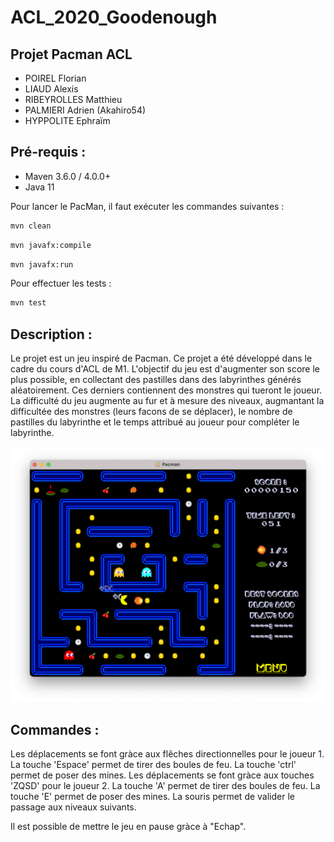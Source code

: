 # ACL_2020_Goodenough
## Projet Pacman ACL 
* POIREL Florian
* LIAUD Alexis
* RIBEYROLLES Matthieu
* PALMIERI Adrien (Akahiro54)
* HYPPOLITE Ephraïm

## Pré-requis : 
* Maven 3.6.0 / 4.0.0+
* Java 11

Pour lancer le PacMan, il faut exécuter les commandes suivantes :

```bash
mvn clean
```

```bash
mvn javafx:compile
```

```bash
mvn javafx:run
```

Pour effectuer les tests : 

```bash
mvn test
```

## Description :
Le projet est un jeu inspiré de Pacman. Ce projet a été développé dans le cadre du cours d'ACL de M1. 
L'objectif du jeu est d'augmenter son score le plus possible, en collectant des pastilles dans des labyrinthes générés aléatoirement. Ces derniers contiennent des monstres qui tueront le joueur. La difficulté du jeu augmente au fur et à mesure des niveaux, augmantant la difficultée des monstres (leurs facons de se déplacer), le nombre de pastilles du labyrinthe et le temps attribué au joueur pour compléter le labyrinthe.

![Image illustration](https://github.com/liaud1u/ACL_2020_Goodenough/blob/Sprint3/pacman_view.png?raw=true)

## Commandes :
Les déplacements se font gràce aux flêches directionnelles pour le joueur 1. La touche 'Espace' permet de tirer des boules de feu. La touche 'ctrl' permet de poser des mines. 
Les déplacements se font gràce aux touches 'ZQSD' pour le joueur 2. La touche 'A' permet de tirer des boules de feu. La touche 'E' permet de poser des mines. 
La souris permet de valider le passage aux niveaux suivants. 

Il est possible de mettre le jeu en pause gràce à "Echap". 
